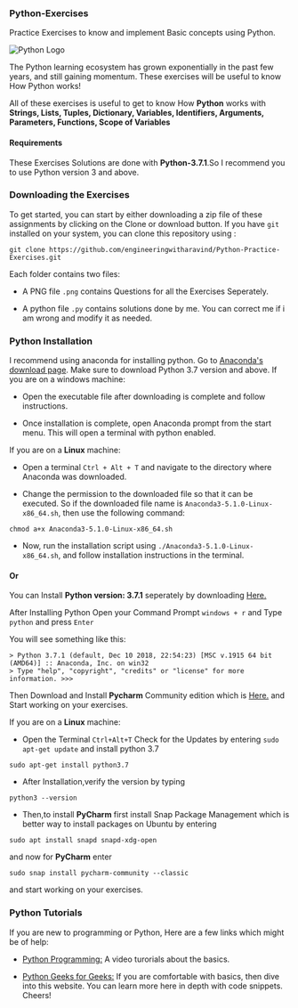 ### Python-Exercises

Practice Exercises to know and implement Basic concepts using Python.

![Python Logo](https://github.com/engineeringwitharavind/Python-Exercises/blob/master/python.png)

The Python learning ecosystem has grown exponentially in the past few years, and still gaining momentum. These exercises will be useful to know How Python works!

All of these exercises is useful to get to know How **Python** works with **Strings, Lists, Tuples, Dictionary, Variables, Identifiers,
Arguments, Parameters, Functions, Scope of Variables**

#### Requirements

These Exercises Solutions are done with **Python-3.7.1**.So I recommend you to use Python version 3 and above.

### Downloading the Exercises

To get started, you can start by either downloading a zip file of these assignments by clicking on the Clone or download button. If you have `git` installed on your system, you can clone this repository using :

```
git clone https://github.com/engineeringwitharavind/Python-Practice-Exercises.git
```

Each folder contains two files:

- A PNG file `.png` contains Questions for all the Exercises Seperately.

- A python file `.py` contains solutions done by me. You can correct me if i am wrong and modify it as needed.

### Python Installation

I recommend using anaconda for installing python. Go to [Anaconda's download page](https://www.anaconda.com/download/). Make sure to download Python 3.7 version and above. If you are on a windows machine:

- Open the executable file after downloading is complete and follow instructions.

- Once installation is complete, open Anaconda prompt from the start menu. This will open a terminal with python enabled.

If you are on a **Linux** machine:

- Open a terminal `Ctrl + Alt + T` and navigate to the directory where Anaconda was downloaded.

- Change the permission to the downloaded file so that it can be executed. So if the downloaded file name is `Anaconda3-5.1.0-Linux-x86_64.sh`, then use the following command:

 ```
 chmod a+x Anaconda3-5.1.0-Linux-x86_64.sh
```

- Now, run the installation script using `./Anaconda3-5.1.0-Linux-x86_64.sh`, and follow installation instructions in the terminal.

#### Or

You can Install **Python version: 3.7.1** seperately by downloading [Here.](https://www.python.org/downloads/release/python-371/)

After Installing Python Open your Command Prompt `windows + r` and Type `python` and press `Enter`

You will see something like this:

```
> Python 3.7.1 (default, Dec 10 2018, 22:54:23) [MSC v.1915 64 bit (AMD64)] :: Anaconda, Inc. on win32
> Type "help", "copyright", "credits" or "license" for more information. >>>
```

Then Download and Install **Pycharm** Community edition which is [Here.](https://www.jetbrains.com/pycharm/download/) and Start working on your exercises. 

If you are on a **Linux** machine:

- Open the Terminal `Ctrl+Alt+T` Check for the Updates by entering `sudo apt-get update` and 
install python 3.7 

```
sudo apt-get install python3.7
```

- After Installation,verify the version by typing 

```
python3 --version
```

- Then,to install **PyCharm** first install Snap Package Management which is better way to install packages on Ubuntu
by entering 

```
sudo apt install snapd snapd-xdg-open
```

and now for **PyCharm** enter 

```
sudo snap install pycharm-community --classic
```

and start working on your exercises.

### Python Tutorials

If you are new to programming or Python, Here are a few links which might be of help:

- [Python Programming:](https://pythonprogramming.net/introduction-to-python-programming/) A video turorials about the basics.

- [Python Geeks for Geeks:](https://www.geeksforgeeks.org/python-programming-examples/) If you are comfortable with basics, then dive into this website. You can learn more here in depth with code snippets. Cheers! 
